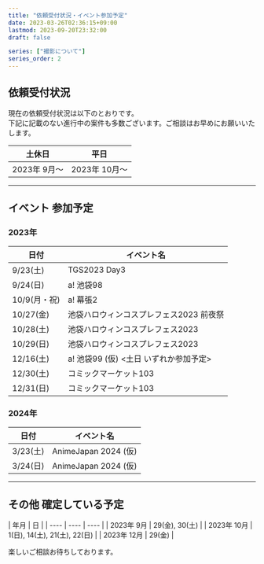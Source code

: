 ```yaml
---
title: "依頼受付状況・イベント参加予定"
date: 2023-03-26T02:36:15+09:00
lastmod: 2023-09-20T23:32:00
draft: false

series: ["撮影について"]
series_order: 2
---
```


## 依頼受付状況

現在の依頼受付状況は以下のとおりです。  
下記に記載のない進行中の案件も多数ございます。ご相談はお早めにお願いいたします。


| 土休日 | 平日 |
| ---- | ---- |
| 2023年 9月〜 | 2023年 10月〜 |

---

## イベント 参加予定

### 2023年

| 日付 | イベント名 |
| ---- | ---- |
| 9/23(土) | TGS2023 Day3 |
| 9/24(日) |  a! 池袋98 |
| 10/9(月・祝) |  a! 幕張2 |
| 10/27(金) | 池袋ハロウィンコスプレフェス2023 前夜祭 |
| 10/28(土) | 池袋ハロウィンコスプレフェス2023 |
| 10/29(日) | 池袋ハロウィンコスプレフェス2023 |
| 12/16(土) |  a! 池袋99 (仮) <土日 いずれか参加予定> |
| 12/30(土) | コミックマーケット103 |
| 12/31(日) | コミックマーケット103 |


### 2024年

| 日付 | イベント名 |
| ---- | ---- |
| 3/23(土) | AnimeJapan 2024 (仮) |
| 3/24(日) | AnimeJapan 2024 (仮) |

---

## その他 確定している予定

| 年月 | 日 |
| ---- | ---- | ---- |
| 2023年 9月 | 29(金), 30(土) |
| 2023年 10月 | 1(日), 14(土), 21(土), 22(日) |
| 2023年 12月 | 29(金) |

楽しいご相談お待ちしております。